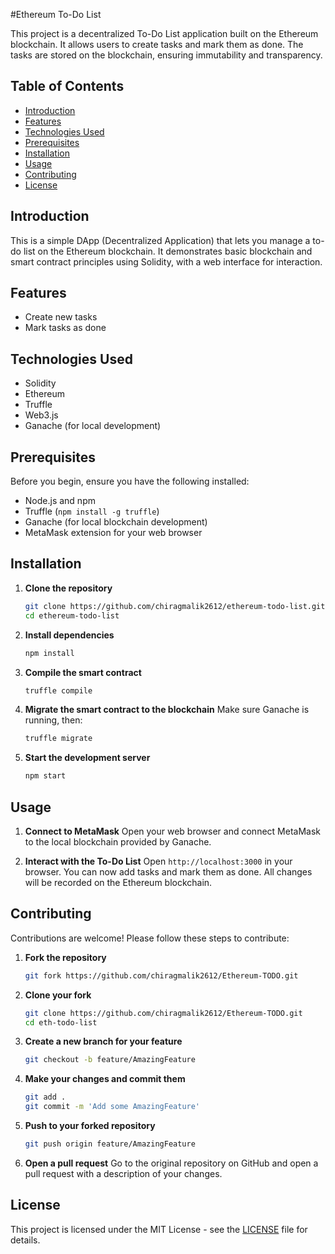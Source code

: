 #Ethereum To-Do List

This project is a decentralized To-Do List application built on the Ethereum blockchain. It allows users to create tasks and mark them as done. The tasks are stored on the blockchain, ensuring immutability and transparency.

## Table of Contents

- [Introduction](#introduction)
- [Features](#features)
- [Technologies Used](#technologies-used)
- [Prerequisites](#prerequisites)
- [Installation](#installation)
- [Usage](#usage)
- [Contributing](#contributing)
- [License](#license)

## Introduction

This is a simple DApp (Decentralized Application) that lets you manage a to-do list on the Ethereum blockchain. It demonstrates basic blockchain and smart contract principles using Solidity, with a web interface for interaction.

## Features

- Create new tasks
- Mark tasks as done

## Technologies Used

- Solidity
- Ethereum
- Truffle
- Web3.js
- Ganache (for local development)

## Prerequisites

Before you begin, ensure you have the following installed:

- Node.js and npm
- Truffle (`npm install -g truffle`)
- Ganache (for local blockchain development)
- MetaMask extension for your web browser

## Installation

1. **Clone the repository**
    ```sh
    git clone https://github.com/chiragmalik2612/ethereum-todo-list.git
    cd ethereum-todo-list
    ```

2. **Install dependencies**
    ```sh
    npm install
    ```

3. **Compile the smart contract**
    ```sh
    truffle compile
    ```

4. **Migrate the smart contract to the blockchain**
    Make sure Ganache is running, then:
    ```sh
    truffle migrate
    ```

5. **Start the development server**
    ```sh
    npm start
    ```

## Usage

1. **Connect to MetaMask**
    Open your web browser and connect MetaMask to the local blockchain provided by Ganache.

2. **Interact with the To-Do List**
    Open `http://localhost:3000` in your browser. You can now add tasks and mark them as done. All changes will be recorded on the Ethereum blockchain.


## Contributing

Contributions are welcome! Please follow these steps to contribute:

1. **Fork the repository**
    ```sh
    git fork https://github.com/chiragmalik2612/Ethereum-TODO.git
    ```

2. **Clone your fork**
    ```sh
    git clone https://github.com/chiragmalik2612/Ethereum-TODO.git
    cd eth-todo-list
    ```

3. **Create a new branch for your feature**
    ```sh
    git checkout -b feature/AmazingFeature
    ```

4. **Make your changes and commit them**
    ```sh
    git add .
    git commit -m 'Add some AmazingFeature'
    ```

5. **Push to your forked repository**
    ```sh
    git push origin feature/AmazingFeature
    ```

6. **Open a pull request**
    Go to the original repository on GitHub and open a pull request with a description of your changes.

## License

This project is licensed under the MIT License - see the [LICENSE](LICENSE) file for details.
